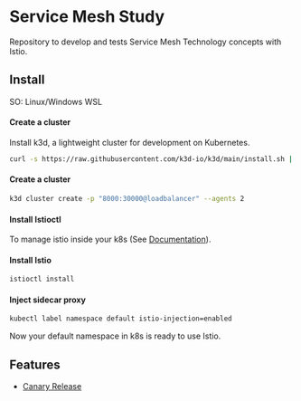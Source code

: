 # Service Mesh Study

Repository to develop and tests Service Mesh Technology concepts with Istio.

## Install

SO: Linux/Windows WSL

#### Create a cluster

Install k3d, a lightweight cluster for development on Kubernetes.

```sh
curl -s https://raw.githubusercontent.com/k3d-io/k3d/main/install.sh | bash
```

#### Create a cluster

```sh
k3d cluster create -p "8000:30000@loadbalancer" --agents 2
```

#### Install Istioctl

To manage istio inside your k8s (See [Documentation](https://istio.io/latest/docs/setup/getting-started/)).

#### Install Istio

```sh
istioctl install
```

#### Inject sidecar proxy

```sh
kubectl label namespace default istio-injection=enabled
```

Now your default namespace in k8s is ready to use Istio.

## Features

* [Canary Release](/canary-release)

